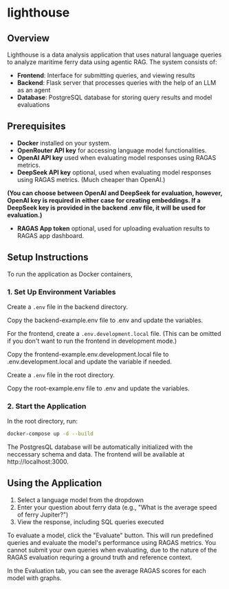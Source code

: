 # lighthouse

## Overview

Lighthouse is a data analysis application that uses natural language queries to analyze maritime ferry data using agentic RAG. The system consists of:

- **Frontend**: Interface for submitting queries, and viewing results
- **Backend**: Flask server that processes queries with the help of an LLM as an agent
- **Database**: PostgreSQL database for storing query results and model evaluations

## Prerequisites

- **Docker** installed on your system.
- **OpenRouter API key** for accessing language model functionalities.
- **OpenAI API key** used when evaluating model responses using RAGAS metrics.
- **DeepSeek API key** optional, used when evaluating model responses using RAGAS metrics. (Much cheaper than OpenAI.)

**(You can choose between OpenAI and DeepSeek for evaluation, however, OpenAI key is required in either case for creating embeddings. If a DeepSeek key is provided in the backend .env file, it will be used for evaluation.)**

- **RAGAS App token** optional, used for uploading evaluation results to RAGAS app dashboard.

## Setup Instructions

To run the application as Docker containers,

### 1. Set Up Environment Variables

Create a `.env` file in the backend directory.

Copy the backend-example.env file to .env and update the variables.

For the frontend, create a `.env.development.local` file. (This can be omitted if you don't want to run the frontend in development mode.)

Copy the frontend-example.env.development.local file to .env.development.local and update the variable if needed.

Create a `.env` file in the root directory.

Copy the root-example.env file to .env and update the variables.

### 2. Start the Application

In the root directory, run:

```bash
docker-compose up -d --build
```
The PostgresQL database will be automatically initialized with the neccessary schema and data.
The frontend will be available at http://localhost:3000.

## Using the Application

1. Select a language model from the dropdown
2. Enter your question about ferry data (e.g., "What is the average speed of ferry Jupiter?")
3. View the response, including SQL queries executed

To evaluate a model, click the "Evaluate" button. This will run predefined queries and evaluate the model's performance using RAGAS metrics. You cannot submit your own queries when evaluating, due to the nature of the RAGAS evaluation requring a ground truth and reference context. 

In the Evaluation tab, you can see the average RAGAS scores for each model with graphs.
